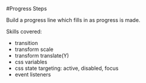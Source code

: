 #Progress Steps

Build a progress line which fills in as progress is made.

Skills covered:
- transition
- transform scale
- transform translate(Y)
- css variables
- css state targeting: active, disabled, focus
- event listeners
